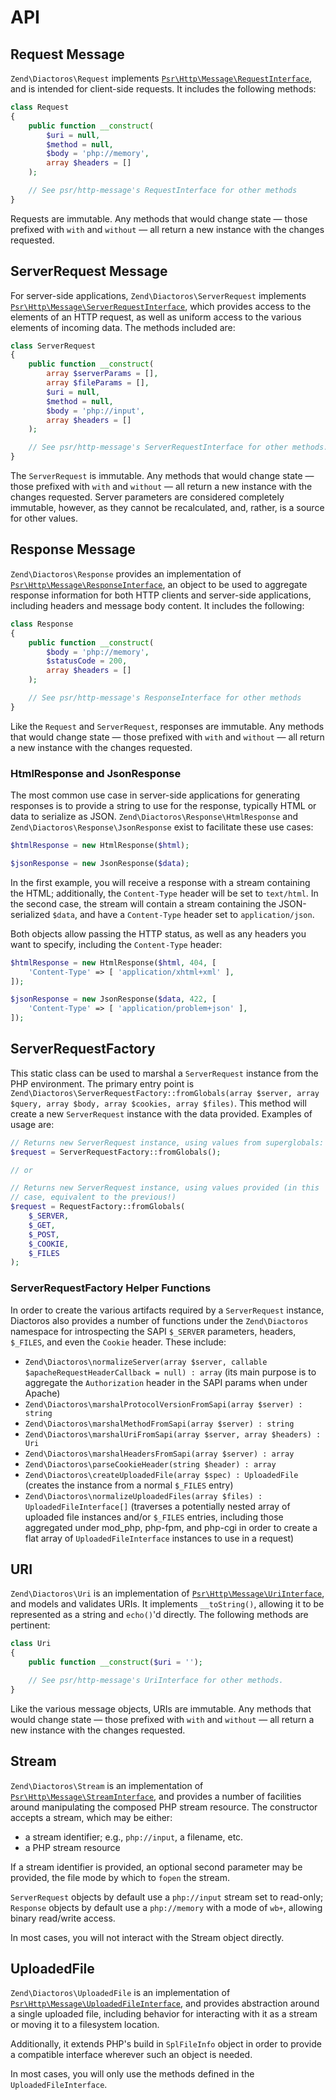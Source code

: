 # API

## Request Message

`Zend\Diactoros\Request` implements [`Psr\Http\Message\RequestInterface`](https://github.com/php-fig/http-message/blob/master/src/RequestInterface.php),
and is intended for client-side requests. It includes the following methods:

```php
class Request
{
    public function __construct(
        $uri = null,
        $method = null,
        $body = 'php://memory',
        array $headers = []
    );

    // See psr/http-message's RequestInterface for other methods
}
```

Requests are immutable. Any methods that would change state &mdash; those prefixed with `with` and
`without` &mdash; all return a new instance with the changes requested.

## ServerRequest Message

For server-side applications, `Zend\Diactoros\ServerRequest` implements
[`Psr\Http\Message\ServerRequestInterface`](https://github.com/php-fig/http-message/blob/master/src/ServerRequestInterface.php),
which provides access to the elements of an HTTP request, as well as uniform access to the various
elements of incoming data. The methods included are:

```php
class ServerRequest
{
    public function __construct(
        array $serverParams = [],
        array $fileParams = [],
        $uri = null,
        $method = null,
        $body = 'php://input',
        array $headers = []
    );

    // See psr/http-message's ServerRequestInterface for other methods.
}
```

The `ServerRequest` is immutable. Any methods that would change state &mdash; those prefixed with `with`
and `without` &mdash; all return a new instance with the changes requested. Server parameters are
considered completely immutable, however, as they cannot be recalculated, and, rather, is a source
for other values.

## Response Message

`Zend\Diactoros\Response` provides an implementation of
[`Psr\Http\Message\ResponseInterface`](https://github.com/php-fig/http-message/blob/master/src/ResponseInterface.php),
an object to be used to aggregate response information for both HTTP clients and server-side
applications, including headers and message body content. It includes the following:

```php
class Response
{
    public function __construct(
        $body = 'php://memory',
        $statusCode = 200,
        array $headers = []
    );

    // See psr/http-message's ResponseInterface for other methods
}
```

Like the `Request` and `ServerRequest`, responses are immutable. Any methods that would change state
&mdash; those prefixed with `with` and `without` &mdash; all return a new instance with the changes requested.

### HtmlResponse and JsonResponse

The most common use case in server-side applications for generating responses is to provide a string
to use for the response, typically HTML or data to serialize as JSON.  `Zend\Diactoros\Response\HtmlResponse` and `Zend\Diactoros\Response\JsonResponse` exist to facilitate these use cases:

```php
$htmlResponse = new HtmlResponse($html);

$jsonResponse = new JsonResponse($data);
```

In the first example, you will receive a response with a stream containing the HTML; additionally,
the `Content-Type` header will be set to `text/html`. In the second case, the stream will contain a
stream containing the JSON-serialized `$data`, and have a `Content-Type` header set to
`application/json`.

Both objects allow passing the HTTP status, as well as any headers you want to specify,
including the `Content-Type` header:

```php
$htmlResponse = new HtmlResponse($html, 404, [
    'Content-Type' => [ 'application/xhtml+xml' ],
]);

$jsonResponse = new JsonResponse($data, 422, [
    'Content-Type' => [ 'application/problem+json' ],
]);
```

## ServerRequestFactory

This static class can be used to marshal a `ServerRequest` instance from the PHP environment. The
primary entry point is `Zend\Diactoros\ServerRequestFactory::fromGlobals(array $server, array
$query, array $body, array $cookies, array $files)`. This method will create a new `ServerRequest`
instance with the data provided. Examples of usage are:

```php
// Returns new ServerRequest instance, using values from superglobals:
$request = ServerRequestFactory::fromGlobals();

// or

// Returns new ServerRequest instance, using values provided (in this
// case, equivalent to the previous!)
$request = RequestFactory::fromGlobals(
    $_SERVER,
    $_GET,
    $_POST,
    $_COOKIE,
    $_FILES
);
```

### ServerRequestFactory Helper Functions

In order to create the various artifacts required by a `ServerRequest` instance,
Diactoros also provides a number of functions under the `Zend\Diactoros`
namespace for introspecting the SAPI `$_SERVER` parameters, headers, `$_FILES`,
and even the `Cookie` header. These include:

- `Zend\Diactoros\normalizeServer(array $server, callable $apacheRequestHeaderCallback = null) : array`
  (its main purpose is to aggregate the `Authorization` header in the SAPI params
  when under Apache)
- `Zend\Diactoros\marshalProtocolVersionFromSapi(array $server) : string`
- `Zend\Diactoros\marshalMethodFromSapi(array $server) : string`
- `Zend\Diactoros\marshalUriFromSapi(array $server, array $headers) : Uri`
- `Zend\Diactoros\marshalHeadersFromSapi(array $server) : array`
- `Zend\Diactoros\parseCookieHeader(string $header) : array`
- `Zend\Diactoros\createUploadedFile(array $spec) : UploadedFile` (creates the
  instance from a normal `$_FILES` entry)
- `Zend\Diactoros\normalizeUploadedFiles(array $files) : UploadedFileInterface[]`
  (traverses a potentially nested array of uploaded file instances and/or
  `$_FILES` entries, including those aggregated under mod_php, php-fpm, and
  php-cgi in order to create a flat array of `UploadedFileInterface` instances
  to use in a request)

## URI

`Zend\Diactoros\Uri` is an implementation of
[`Psr\Http\Message\UriInterface`](https://github.com/php-fig/http-message/blob/master/src/UriInterface.php),
and models and validates URIs. It implements `__toString()`, allowing it to be represented as a
string and `echo()`'d directly. The following methods are pertinent:

```php
class Uri
{
    public function __construct($uri = '');

    // See psr/http-message's UriInterface for other methods.
}
```

Like the various message objects, URIs are immutable. Any methods that would
change state &mdash; those
prefixed with `with` and `without` &mdash; all return a new instance with the changes requested.

## Stream

`Zend\Diactoros\Stream` is an implementation of
[`Psr\Http\Message\StreamInterface`](https://github.com/php-fig/http-message/blob/master/src/StreamInterface.php),
and provides a number of facilities around manipulating the composed PHP stream resource. The
constructor accepts a stream, which may be either:

- a stream identifier; e.g., `php://input`, a filename, etc.
- a PHP stream resource

If a stream identifier is provided, an optional second parameter may be provided, the file mode by
which to `fopen` the stream.

`ServerRequest` objects by default use a `php://input` stream set to read-only; `Response` objects
by default use a `php://memory` with a mode of `wb+`, allowing binary read/write access.

In most cases, you will not interact with the Stream object directly.

## UploadedFile

`Zend\Diactoros\UploadedFile` is an implementation of
[`Psr\Http\Message\UploadedFileInterface`](https://github.com/php-fig/http-message/blob/master/src/UploadedFileInterface.php),
and provides abstraction around a single uploaded file, including behavior for interacting with it
as a stream or moving it to a filesystem location.

Additionally, it extends PHP's build in `SplFileInfo` object in order to provide a compatible interface wherever such an object is needed.

In most cases, you will only use the methods defined in the `UploadedFileInterface`.
